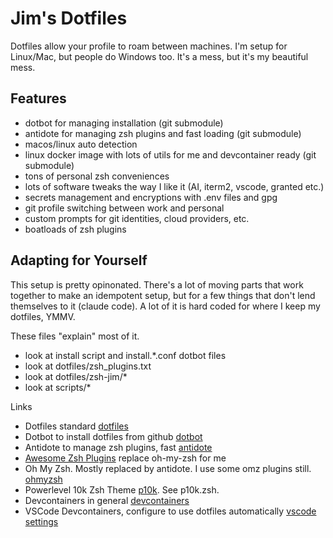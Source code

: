 # Jim's Dotfiles

Dotfiles allow your profile to roam between machines. I'm setup
for Linux/Mac, but people do Windows too. It's a mess, but
it's my beautiful mess.

## Features

- dotbot for managing installation (git submodule)
- antidote for managing zsh plugins and fast loading (git submodule)
- macos/linux auto detection
- linux docker image with lots of utils for me and devcontainer ready (git submodule)
- tons of personal zsh conveniences
- lots of software tweaks the way I like it (AI, iterm2, vscode, granted etc.)
- secrets management and encryptions with .env files and gpg
- git profile switching between work and personal
- custom prompts for git identities, cloud providers, etc.
- boatloads of zsh plugins

## Adapting for Yourself

This setup is pretty opinonated. There's a lot of moving parts
that work together to make an idempotent setup, but for a few
things that don't lend themselves to it (claude code). A lot
of it is hard coded for where I keep my dotfiles, YMMV.

These files "explain" most of it.

- look at install script and install.*.conf dotbot files
- look at dotfiles/zsh_plugins.txt
- look at dotfiles/zsh-jim/*
- look at scripts/*

Links

- Dotfiles standard [dotfiles](https://dotfiles.github.io/)
- Dotbot to install dotfiles from github [dotbot](https://github.com/anishathalye/dotbot)
- Antidote to manage zsh plugins, fast [antidote](https://github.com/mattmc3/antidote)
- [Awesome Zsh Plugins](https://github.com/unixorn/awesome-zsh-plugins?tab=readme-ov-file#plugins) replace oh-my-zsh for me
- Oh My Zsh. Mostly replaced by antidote. I use some omz plugins still. [ohmyzsh](https://github.com/ohmyzsh/ohmyzsh)
- Powerlevel 10k Zsh Theme [p10k](https://github.com/romkatv/powerlevel10k). See p10k.zsh.
- Devcontainers in general [devcontainers](https://containers.dev/)
- VSCode Devcontainers, configure to use dotfiles automatically [vscode settings](https://code.visualstudio.com/docs/devcontainers/containers#_personalizing-with-dotfile-repositories)
